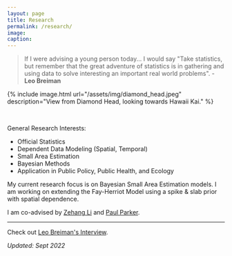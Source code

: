 ```yaml
---
layout: page
title: Research
permalink: /research/
image:
caption:
---
```



> If I were advising a young person today... I would say "Take statistics, but remember that the great adventure of statistics is in gathering and using data to solve interesting an important real world problems".  - **Leo Breiman**

{% include image.html url="/assets/img/diamond_head.jpeg" description="View from Diamond Head, looking towards Hawaii Kai." %}

<br />

General Research Interests:

* Official Statistics
* Dependent Data Modeling (Spatial, Temporal)
* Small Area Estimation
* Bayesian Methods
* Application in Public Policy, Public Health, and Ecology

My current research focus is on Bayesian Small Area Estimation models. I am working on extending the Fay-Herriot Model using a spike & slab prior with spatial dependence.  

I am co-advised by [Zehang Li](https://zehangli.com) and [Paul Parker](https://www.paparkerstat.com).

***

Check out [Leo Breiman's Interview](https://projecteuclid.org/download/pdf_1/euclid.ss/1009213290).

*Updated: Sept 2022*
